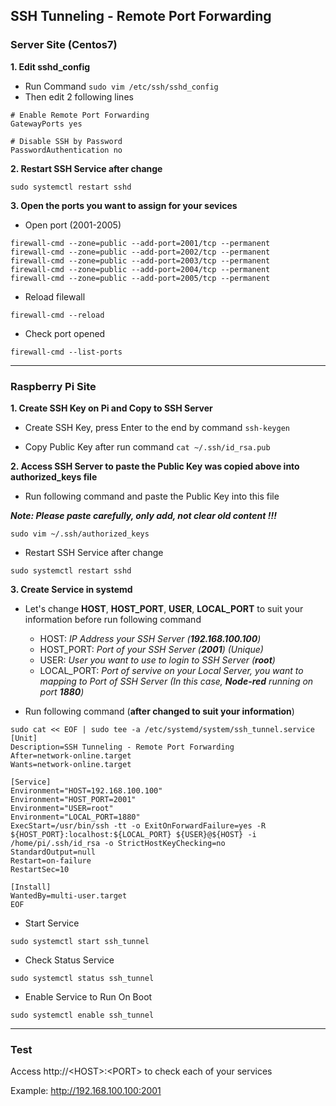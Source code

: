## SSH Tunneling - Remote Port Forwarding
### Server Site (Centos7)

**1. Edit sshd_config**
- Run Command `sudo vim /etc/ssh/sshd_config`
- Then edit 2 following lines
```
# Enable Remote Port Forwarding
GatewayPorts yes

# Disable SSH by Password
PasswordAuthentication no
```

**2. Restart SSH Service after change**
```
sudo systemctl restart sshd
```
**3. Open the ports you want to assign for your sevices**

- Open port (2001-2005)
```
firewall-cmd --zone=public --add-port=2001/tcp --permanent
firewall-cmd --zone=public --add-port=2002/tcp --permanent
firewall-cmd --zone=public --add-port=2003/tcp --permanent
firewall-cmd --zone=public --add-port=2004/tcp --permanent
firewall-cmd --zone=public --add-port=2005/tcp --permanent
```

- Reload filewall
```
firewall-cmd --reload
```

- Check port opened
```
firewall-cmd --list-ports
```

***
### Raspberry Pi Site

**1. Create SSH Key on Pi and Copy to SSH Server**

- Create SSH Key, press Enter to the end by command `ssh-keygen`

- Copy Public Key after run command `cat ~/.ssh/id_rsa.pub`

**2. Access SSH Server to paste the Public Key was copied above into authorized_keys file**

- Run following command and paste the Public Key into this file

***Note: Please paste carefully, only add, not clear old content !!!***
```
sudo vim ~/.ssh/authorized_keys
```
- Restart SSH Service after change
```
sudo systemctl restart sshd
```

**3. Create Service in systemd**
- Let's change **HOST**, **HOST_PORT**, **USER**, **LOCAL_PORT** to suit your information before run following command
  + HOST: _IP Address your SSH Server (**192.168.100.100**)_
  + HOST_PORT: _Port of your SSH Server (**2001**) (Unique)_
  + USER: _User you want to use to login to SSH Server (**root**)_
  + LOCAL_PORT: _Port of servive on your Local Server, you want to mapping to Port of SSH Server (In this case, **Node-red** running on port **1880**)_

- Run following command (**after changed to suit your information**)
```
sudo cat << EOF | sudo tee -a /etc/systemd/system/ssh_tunnel.service
[Unit]
Description=SSH Tunneling - Remote Port Forwarding
After=network-online.target
Wants=network-online.target

[Service]
Environment="HOST=192.168.100.100"
Environment="HOST_PORT=2001"
Environment="USER=root"
Environment="LOCAL_PORT=1880"
ExecStart=/usr/bin/ssh -tt -o ExitOnForwardFailure=yes -R ${HOST_PORT}:localhost:${LOCAL_PORT} ${USER}@${HOST} -i /home/pi/.ssh/id_rsa -o StrictHostKeyChecking=no
StandardOutput=null
Restart=on-failure
RestartSec=10

[Install]
WantedBy=multi-user.target
EOF
```

- Start Service
```
sudo systemctl start ssh_tunnel
```

- Check Status Service
```
sudo systemctl status ssh_tunnel
```

- Enable Service to Run On Boot
```
sudo systemctl enable ssh_tunnel
```

***
### Test
Access http://\<HOST>:\<PORT> to check each of your services

Example: http://192.168.100.100:2001